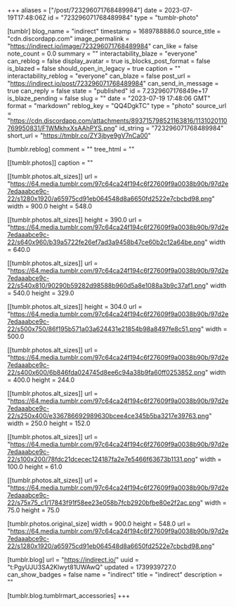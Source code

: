 +++
aliases = ["/post/723296071768489984"]
date = 2023-07-19T17:48:06Z
id = "723296071768489984"
type = "tumblr-photo"

[tumblr]
blog_name = "indirect"
timestamp = 1689788886.0
source_title = "cdn.discordapp.com"
image_permalink = "https://indirect.io/image/723296071768489984"
can_like = false
note_count = 0.0
summary = ""
interactability_blaze = "everyone"
can_reblog = false
display_avatar = true
is_blocks_post_format = false
is_blazed = false
should_open_in_legacy = true
caption = ""
interactability_reblog = "everyone"
can_blaze = false
post_url = "https://indirect.io/post/723296071768489984"
can_send_in_message = true
can_reply = false
state = "published"
id = 7.2329607176849e+17
is_blaze_pending = false
slug = ""
date = "2023-07-19 17:48:06 GMT"
format = "markdown"
reblog_key = "QQ4DgkTC"
type = "photo"
source_url = "https://cdn.discordapp.com/attachments/893715798521163816/1131020110769950831/F1WMkhxXsAAhPYS.png"
id_string = "723296071768489984"
short_url = "https://tmblr.co/ZY3jbye9gV7nCa00"

[tumblr.reblog]
comment = ""
tree_html = ""

[[tumblr.photos]]
caption = ""

[[tumblr.photos.alt_sizes]]
url = "https://64.media.tumblr.com/97c64ca24f194c6f27609f9a0038b90b/97d2e7edaaabce9c-22/s1280x1920/a65975cd91eb064548d8a6650fd2522e7cbcbd98.png"
width = 900.0
height = 548.0

[[tumblr.photos.alt_sizes]]
height = 390.0
url = "https://64.media.tumblr.com/97c64ca24f194c6f27609f9a0038b90b/97d2e7edaaabce9c-22/s640x960/b39a5722fe26ef7ad3a9458b47ce60b2c12a64be.png"
width = 640.0

[[tumblr.photos.alt_sizes]]
url = "https://64.media.tumblr.com/97c64ca24f194c6f27609f9a0038b90b/97d2e7edaaabce9c-22/s540x810/90290b59282d98588b960d5a8e1088a3b9c37af1.png"
width = 540.0
height = 329.0

[[tumblr.photos.alt_sizes]]
height = 304.0
url = "https://64.media.tumblr.com/97c64ca24f194c6f27609f9a0038b90b/97d2e7edaaabce9c-22/s500x750/86f195b571a03a624431e21854b98a8497fe8c51.png"
width = 500.0

[[tumblr.photos.alt_sizes]]
url = "https://64.media.tumblr.com/97c64ca24f194c6f27609f9a0038b90b/97d2e7edaaabce9c-22/s400x600/6b846fda024745d8ee6c94a38b9fa60ff0253852.png"
width = 400.0
height = 244.0

[[tumblr.photos.alt_sizes]]
url = "https://64.media.tumblr.com/97c64ca24f194c6f27609f9a0038b90b/97d2e7edaaabce9c-22/s250x400/e336786692989630bcee4ce345b5ba3217e39763.png"
width = 250.0
height = 152.0

[[tumblr.photos.alt_sizes]]
url = "https://64.media.tumblr.com/97c64ca24f194c6f27609f9a0038b90b/97d2e7edaaabce9c-22/s100x200/78fdc21dcecec124187fa2e7e5466f63673b1131.png"
width = 100.0
height = 61.0

[[tumblr.photos.alt_sizes]]
url = "https://64.media.tumblr.com/97c64ca24f194c6f27609f9a0038b90b/97d2e7edaaabce9c-22/s75x75_c1/17843f91f58ee23e058b7fcb2920bfbe80e2f2ac.png"
width = 75.0
height = 75.0

[tumblr.photos.original_size]
width = 900.0
height = 548.0
url = "https://64.media.tumblr.com/97c64ca24f194c6f27609f9a0038b90b/97d2e7edaaabce9c-22/s1280x1920/a65975cd91eb064548d8a6650fd2522e7cbcbd98.png"

[tumblr.blog]
url = "https://indirect.io/"
uuid = "t:PgyUJU3SA2Klwyt81UWAwQ"
updated = 1739939727.0
can_show_badges = false
name = "indirect"
title = "indirect"
description = ""

[tumblr.blog.tumblrmart_accessories]
+++

